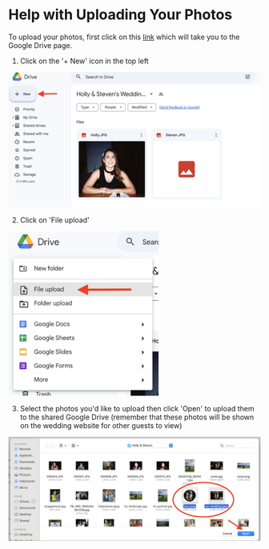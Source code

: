 # Help with Uploading Your Photos

To upload your photos, first click on this [link](https://drive.google.com/drive/folders/1E11SZwCFqJdXlVGBmtxOnFMiUCvaJ4E6) which will take you to the Google Drive page.

1. Click on the '+ New' icon in the top left

<img src="/assets/img/help1.png" alt="Help: Step 1" width="800"/>


2. Click on 'File upload'

<img src="/assets/img/help2.png" alt="Help: Step 2" width="300"/>


3. Select the photos you'd like to upload then click 'Open' to upload them to the shared Google Drive (remember that these photos will be shown on the wedding website for other guests to view)

<img src="/assets/img/help3.png" alt="Help: Step 3" width="1000"/>
